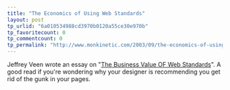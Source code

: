 ```yaml
---
title: "The Economics of Using Web Standards"
layout: post
tp_urlid: "6a010534988cd3970b0120a55ce30e970b"
tp_favoritecount: 0
tp_commentcount: 0
tp_permalink: "http://www.monkinetic.com/2003/09/the-economics-of-using-web-standards.html"
---
```

Jeffrey Veen wrote an essay on &quot;<a href="http://www.adaptivepath.com/publications/essays/archives/000266.php">The Business Value OF Web Standards</a>&quot;. A good read if you&#39;re wondering why your designer is recommending you get rid of the gunk in your pages.
